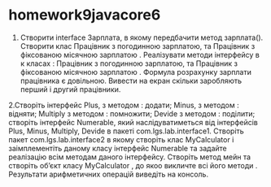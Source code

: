 # homework9javacore6

1. Створити interface Зарплата, в якому передбачити метод зарплата(). Створити клас Працівник з погодинною 
зарплатою, та Працівник з фіксованою місячною зарплатою . Реалізувати методи інтерфейсу в к класах :
Працівник з погодинною зарплатою, та Працівник з фіксованою місячною зарплатою . Формула розрахунку
зарплати працівника є довільною. Вивести на екран скільки заробляють перший і другий працівники.


2.Створіть інтерфейс Plus, з методoм : додати; Minus, з методoм : відняти; Multiply з методoм : помножити;
Devide з методoм : поділити; створіть інтерфейс Numerable, який наслідуватиметься від інтерфейсів Plus, 
Minus, Multiply, Devide в пакеті com.lgs.lab.interface1. Створіть пакет com.lgs.lab.interface2 в якому створіть 
клас MyCalculator і заімплементіть даному класу інтерфейс Numerable та задайте реалізацію всім методам даного 
інтерфейсу. Створіть метод мейн та створіть об’єкт класу MyCalculator , до якоо викличте всі його методи . 
Результати арифметичних операцій виведіть на консоль.

